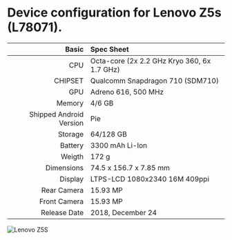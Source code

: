 Device configuration for Lenovo Z5s (L78071).
=======================================================


Basic   | Spec Sheet
-------:|:-------------------------------------------------------------------------
CPU     | Octa-core (2x 2.2 GHz Kryo 360, 6x 1.7 GHz)
CHIPSET | Qualcomm Snapdragon 710 (SDM710)
GPU     | Adreno 616, 500 MHz
Memory  | 4/6 GB
Shipped Android Version | Pie
Storage | 64/128 GB
Battery | 3300 mAh Li-Ion
Weigth | 172 g 
Dimensions | 74.5 x 156.7 x 7.85 mm
Display | LTPS-LCD 1080x2340 16M 409ppi
Rear Camera  | 15.93 MP | Image 4608 x 3456 pixels | Video 3840 x 2160 pixels | Flash | Dual LED
Front Camera | 15.93 MP
Release Date | 2018, December 24

![Lenovo Z5S](https://i.ibb.co/tMTX78X/jd2019.png)